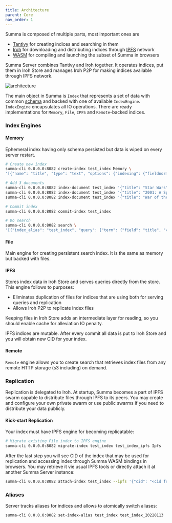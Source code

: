 ```yaml
---
title: Architecture
parent: Core
nav_order: 1
---
```


Summa is composed of multiple parts, most important ones are 
- [Tantivy](https://github.com/quickwit-oss/tantivy) for creating indices and searching in them
- [Iroh](https://github.com/n0-computer/iroh) for downloading and distributing indices through [IPFS](https://ipfs.tech) network
- [WASM](/summa/core/wasm) for compiling and launching the subset of Summa in browsers 

Summa Server combines Tantivy and Iroh together. It operates indices, put them in Iroh Store and manages Iroh
P2P for making indices available through IPFS network.

![architecture](/summa/assets/arch.drawio.png)

The main object in Summa is `Index` that represents a set of data with common [schema](/summa/core/schema) and backed with one of available `IndexEngine`.
`IndexEngine` encapsulates all IO operations. There are ready implementations for `Memory`, `File`, `IPFS` and `Remote`-backed indices.

### Index Engines

#### Memory

Ephemeral index having only schema persisted but data is wiped on every server restart.

```bash 
# Create new index
summa-cli 0.0.0.0:8082 create-index test_index Memory \
'[{"name": "title", "type": "text", "options": {"indexing": {"fieldnorms": True, "record": "position", "tokenizer": "default"}, "stored": True}}]'

# Add 3 documents
summa-cli 0.0.0.0:8082 index-document test_index '{"title": "Star Wars"}'
summa-cli 0.0.0.0:8082 index-document test_index '{"title": "2001: A Space Odyssey"}'
summa-cli 0.0.0.0:8082 index-document test_index '{"title": "War of the Worlds"}'

# Commit index
summa-cli 0.0.0.0:8082 commit-index test_index

# Do search
summa-cli 0.0.0.0:8082 search \
'[{"index_alias": "test_index", "query": {"term": {"field": "title", "value": "war"}}, "collectors": [{"top_docs": {"limit": 10}}, {"count": {}}]}]'
```

#### File

Main engine for creating persistent search index. It is the same as memory but backed with files.

#### IPFS

Stores index data in Iroh Store and serves queries directly from the store. 
This engine follows to purposes:
- Eliminates duplication of files for indices that are using both for serving queries and replication
- Allows Iroh P2P to replicate index files

Keeping files in Iroh Store adds an intermediate layer for reading, so you should enable cache for alleviation IO penalty.

IPFS indices are mutable. After every commit all data is put to Iroh Store and you will obtain new CID for your index.

#### Remote

`Remote` engine allows you to create search that retrieves index files from any remote HTTP storage (s3 including) on demand.

### Replication

Replication is delegated to Iroh. At startup, Summa becomes a part of IPFS swarm capable to distribute files through IPFS to its peers.
You may create and configure your own private swarm or use public swarms if you need to distribute your data publicly.

#### Kick-start Replication
Your index must have IPFS engine for becoming replicatable:

```bash 
# Migrate existing File index to IPFS engine
summa-cli 0.0.0.0:8082 migrate-index test_index test_index_ipfs Ipfs
```

After the last step you will see CID of the index that may be used for replication and accessing index through Summa WASM bindings in browsers.
You may retrieve it vie usual IPFS tools or directly attach it at another Summa Server instance:

```bash 
summa-cli 0.0.0.0:8082 attach-index test_index --ipfs '{"cid": "<cid from previous step>" }'
```

### Aliases
Server tracks aliases for indices and allows to atomically switch aliases:

```bash
summa-cli 0.0.0.0:8082 set-index-alias test_index test_index_20220113
```

